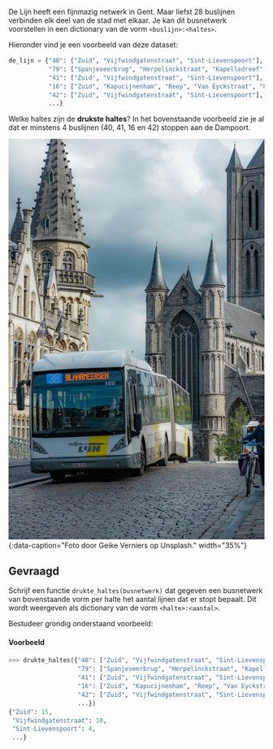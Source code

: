 De Lijn heeft een fijnmazig netwerk in Gent. Maar liefst 28 buslijnen verbinden elk deel van de stad met elkaar. Je kan dit busnetwerk voorstellen in een dictionary van de vorm `<buslijn>:<haltes>`.

Hieronder vind je een voorbeeld van deze dataset:

```python
de_lijn = {"40": ["Zuid", "Vijfwindgatenstraat", "Sint-Lievenspoort"], 
           "79": ["Spanjeveerbrug", "Herpelinckstraat", "Kapelledreef", "Arcelor Mittal"], 
           "41": ["Zuid", "Vijfwindgatenstraat", "Sint-Lievenspoort"], 
           "16": ["Zuid", "Kapucijnenham", "Reep", "Van Eyckstraat", "Puinstraat", "Lousbergsbrug", "Lousbergskaai", "Zalmstraat", "Minneplein"], 
           "42": ["Zuid", "Vijfwindgatenstraat", "Sint-Lievenspoort"], 
           ...}
```

Welke haltes zijn de **drukste haltes**? In het bovenstaande voorbeeld zie je al dat er minstens 4 buslijnen (40, 41, 16 en 42) stoppen aan de Dampoort. 

![Foto door Geike Verniers op Unsplash.](media/geike-verniers.jpg "Foto door Geike Verniers op Unsplash."){:data-caption="Foto door Geike Verniers op Unsplash." width="35%"}

## Gevraagd
Schrijf een functie `drukte_haltes(busnetwerk)` dat gegeven een busnetwerk van bovenstaande vorm per halte het aantal lijnen dat er stopt bepaalt. Dit wordt weergeven als dictionary van de vorm `<halte>:<aantal>`.

Bestudeer grondig onderstaand voorbeeld:

#### Voorbeeld

```python
>>> drukte_haltes({"40": ["Zuid", "Vijfwindgatenstraat", "Sint-Lievenspoort"], 
                   "79": ["Spanjeveerbrug", "Herpelinckstraat", "Kapelledreef", "Arcelor Mittal"], 
                   "41": ["Zuid", "Vijfwindgatenstraat", "Sint-Lievenspoort"], 
                   "16": ["Zuid", "Kapucijnenham", "Reep", "Van Eyckstraat", "Puinstraat", "Lousbergsbrug", "Lousbergskaai", "Zalmstraat", "Minneplein"], 
                   "42": ["Zuid", "Vijfwindgatenstraat", "Sint-Lievenspoort"], 
                   ...})
{"Zuid": 15,
 "Vijfwindgatenstraat": 10,
 "Sint-Lievenspoort": 4,
 ...}
```
